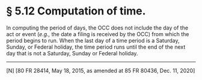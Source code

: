 # § 5.12   Computation of time.

In computing the period of days, the OCC does not include the day of the act or event (*e.g.,* the date a filing is received by the OCC) from which the period begins to run. When the last day of a time period is a Saturday, Sunday, or Federal holiday, the time period runs until the end of the next day that is not a Saturday, Sunday or Federal holiday.



---

[N] [80 FR 28414, May 18, 2015, as amended at 85 FR 80436, Dec. 11, 2020]




